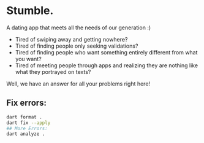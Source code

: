# Stumble.
A dating app that meets all the needs of our generation :)

- Tired of swiping away and getting nowhere?
- Tired of finding people only seeking validations?
- Tired of finding people who want something entirely different from what you want?
- Tired of meeting people through apps and realizing they are nothing like what they portrayed on texts?

Well, we have an answer for all your problems right here!

## Fix errors:

```bash
dart format .
dart fix --apply
## More Errors:
dart analyze .
```